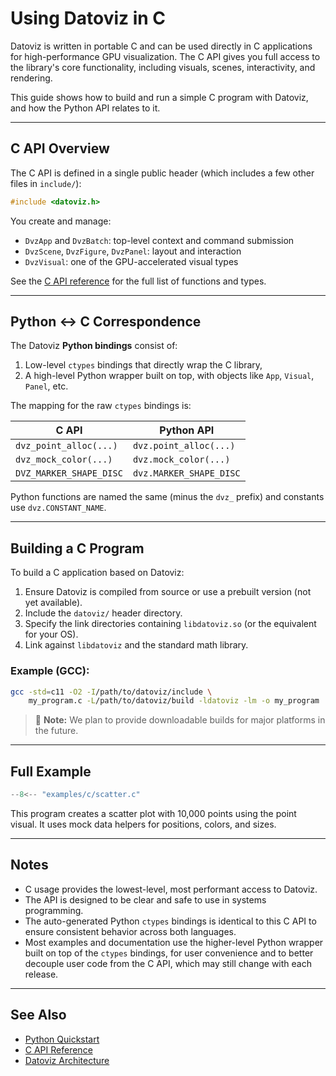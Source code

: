 # Using Datoviz in C

Datoviz is written in portable C and can be used directly in C applications for high-performance GPU visualization. The C API gives you full access to the library's core functionality, including visuals, scenes, interactivity, and rendering.

This guide shows how to build and run a simple C program with Datoviz, and how the Python API relates to it.

---

## C API Overview

The C API is defined in a single public header (which includes a few other files in `include/`):

```c
#include <datoviz.h>
```

You create and manage:

* `DvzApp` and `DvzBatch`: top-level context and command submission
* `DvzScene`, `DvzFigure`, `DvzPanel`: layout and interaction
* `DvzVisual`: one of the GPU-accelerated visual types

See the [C API reference](../reference/api_c.md) for the full list of functions and types.

---

## Python ↔ C Correspondence

The Datoviz **Python bindings** consist of:

1. Low-level `ctypes` bindings that directly wrap the C library,
2. A high-level Python wrapper built on top, with objects like `App`, `Visual`, `Panel`, etc.

The mapping for the raw `ctypes` bindings is:

| C API                   | Python API                 |
| ----------------------- | -------------------------- |
| `dvz_point_alloc(...)`  | `dvz.point_alloc(...)` |
| `dvz_mock_color(...)`   | `dvz.mock_color(...)`      |
| `DVZ_MARKER_SHAPE_DISC` | `dvz.MARKER_SHAPE_DISC`    |

Python functions are named the same (minus the `dvz_` prefix) and constants use `dvz.CONSTANT_NAME`.

---

## Building a C Program

To build a C application based on Datoviz:

1. Ensure Datoviz is compiled from source or use a prebuilt version (not yet available).
2. Include the `datoviz/` header directory.
3. Specify the link directories containing `libdatoviz.so` (or the equivalent for your OS).
4. Link against `libdatoviz` and the standard math library.

### Example (GCC):

```bash
gcc -std=c11 -O2 -I/path/to/datoviz/include \
    my_program.c -L/path/to/datoviz/build -ldatoviz -lm -o my_program
```

> 🔧 **Note:** We plan to provide downloadable builds for major platforms in the future.

---

## Full Example

```c
--8<-- "examples/c/scatter.c"
```

This program creates a scatter plot with 10,000 points using the point visual. It uses mock data helpers for positions, colors, and sizes.

---

## Notes

* C usage provides the lowest-level, most performant access to Datoviz.
* The API is designed to be clear and safe to use in systems programming.
* The auto-generated Python `ctypes` bindings is identical to this C API to ensure consistent behavior across both languages.
* Most examples and documentation use the higher-level Python wrapper built on top of the `ctypes` bindings, for user convenience and to better decouple user code from the C API, which may still change with each release.


---

## See Also

* [Python Quickstart](../quickstart.md)
* [C API Reference](../reference/api_c.md)
* [Datoviz Architecture](../discussions/ARCHITECTURE.md)
